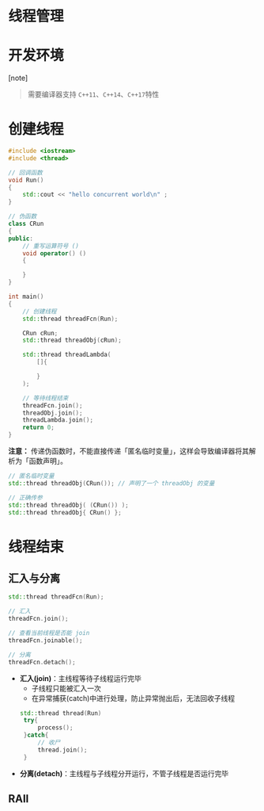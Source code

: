# 线程管理

# 开发环境

[note]
> 需要编译器支持 `C++11`、`C++14`、`C++17`特性

# 创建线程

```cpp
#include <iostream>
#include <thread>

// 回调函数
void Run()
{
    std::cout << "hello concurrent world\n" ;
}

// 伪函数
class CRun
{
public:
    // 重写运算符号 ()
    void operator() ()
    {

    }
}

int main()
{
    // 创建线程
    std::thread threadFcn(Run);

    CRun cRun;
    std::thread threadObj(cRun);

    std::thread threadLambda(
        []{

        }
    );

    // 等待线程结束
    threadFcn.join();
    threadObj.join();
    threadLambda.join();
    return 0;
}

```

**注意：** 传递伪函数时，不能直接传递「匿名临时变量」，这样会导致编译器将其解析为「函数声明」。

```Cpp
// 匿名临时变量
std::thread threadObj(CRun()); // 声明了一个 threadObj 的变量

// 正确传参
std::thread threadObj( (CRun()) );
std::thread threadObj{ CRun() };
```

# 线程结束

## 汇入与分离

```cpp
std::thread threadFcn(Run);

// 汇入
threadFcn.join();

// 查看当前线程是否能 join
threadFcn.joinable();

// 分离
threadFcn.detach();
```

- **汇入(join)**：主线程等待子线程运行完毕
  - 子线程只能被汇入一次
  - 在异常捕获(catch)中进行处理，防止异常抛出后，无法回收子线程
   ```cpp
   std::thread thread(Run)
    try{
        process();
    }catch{
        // 收尸
        thread.join();
    }
   ```
- **分离(detach)**：主线程与子线程分开运行，不管子线程是否运行完毕


## RAII



